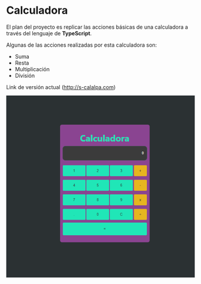 # Calculadora
El plan del proyecto es replicar las acciones básicas de una calculadora a través del lenguaje de **TypeScript**.

Algunas de las acciones realizadas por esta calculadora son:
* Suma
* Resta
* Multiplicación
* División

Link de versión actual (http://s-calalpa.com)

![Imagen de la Calculadora](image.png)
